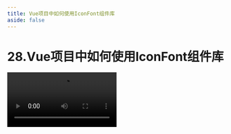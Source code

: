 ```yaml
---
title: Vue项目中如何使用IconFont组件库
aside: false
---
```


# 28.Vue项目中如何使用IconFont组件库

<video autoplay src="http://qn.chinavanes.com/interview/vue-interview/28.Vue项目中如何使用IconFont组件库.mp4" controls controlsList="nodownload" width="50%"/>

